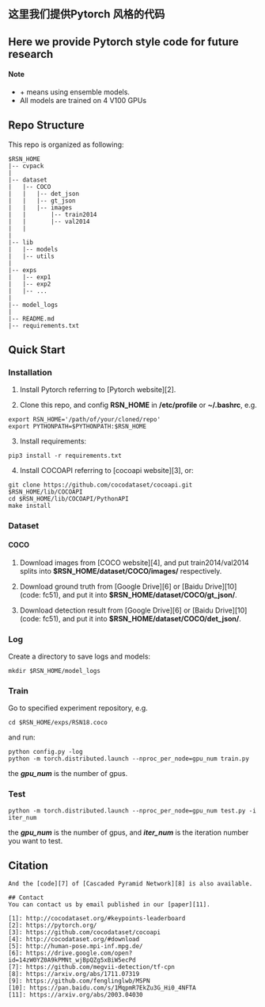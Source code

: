 ## 这里我们提供Pytorch 风格的代码
## Here we provide Pytorch style code for future research


#### Note
* \+ means using ensemble models.
* All models are trained on 4 V100 GPUs


## Repo Structure
This repo is organized as following:
```
$RSN_HOME
|-- cvpack
|
|-- dataset
|   |-- COCO
|   |   |-- det_json
|   |   |-- gt_json
|   |   |-- images
|   |       |-- train2014
|   |       |-- val2014
|   |
|   
|-- lib
|   |-- models
|   |-- utils
|
|-- exps
|   |-- exp1
|   |-- exp2
|   |-- ...
|
|-- model_logs
|
|-- README.md
|-- requirements.txt
```

## Quick Start

### Installation

1. Install Pytorch referring to [Pytorch website][2].

2. Clone this repo, and config **RSN_HOME** in **/etc/profile** or **~/.bashrc**, e.g.
 ```
 export RSN_HOME='/path/of/your/cloned/repo'
 export PYTHONPATH=$PYTHONPATH:$RSN_HOME
 ```

3. Install requirements:
 ```
 pip3 install -r requirements.txt
 ```

4. Install COCOAPI referring to [cocoapi website][3], or:
 ```
 git clone https://github.com/cocodataset/cocoapi.git $RSN_HOME/lib/COCOAPI
 cd $RSN_HOME/lib/COCOAPI/PythonAPI
 make install
 ```
 
### Dataset

#### COCO

1. Download images from [COCO website][4], and put train2014/val2014 splits into **$RSN_HOME/dataset/COCO/images/** respectively.

2. Download ground truth from [Google Drive][6] or [Baidu Drive][10] (code: fc51), and put it into **$RSN_HOME/dataset/COCO/gt_json/**.

3. Download detection result from [Google Drive][6] or [Baidu Drive][10] (code: fc51), and put it into **$RSN_HOME/dataset/COCO/det_json/**.



### Log
Create a directory to save logs and models:
```
mkdir $RSN_HOME/model_logs
```

### Train
Go to specified experiment repository, e.g.
```
cd $RSN_HOME/exps/RSN18.coco
```
and run:
```
python config.py -log
python -m torch.distributed.launch --nproc_per_node=gpu_num train.py
```
the ***gpu_num*** is the number of gpus.

### Test
```
python -m torch.distributed.launch --nproc_per_node=gpu_num test.py -i iter_num
```
the ***gpu_num*** is the number of gpus, and ***iter_num*** is the iteration number you want to test.

## Citation

```
And the [code][7] of [Cascaded Pyramid Network][8] is also available. 

## Contact
You can contact us by email published in our [paper][11].

[1]: http://cocodataset.org/#keypoints-leaderboard
[2]: https://pytorch.org/
[3]: https://github.com/cocodataset/cocoapi
[4]: http://cocodataset.org/#download
[5]: http://human-pose.mpi-inf.mpg.de/
[6]: https://drive.google.com/open?id=14zW0YZ0A9kPMNt_wjBpQZg5xBiW5ecPd
[7]: https://github.com/megvii-detection/tf-cpn
[8]: https://arxiv.org/abs/1711.07319
[9]: https://github.com/fenglinglwb/MSPN
[10]: https://pan.baidu.com/s/1MqpmR7EkZu3G_Hi0_4NFTA
[11]: https://arxiv.org/abs/2003.04030

